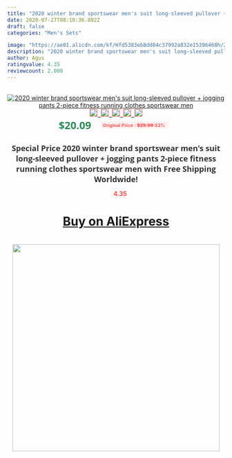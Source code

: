 ```yaml
---
title: "2020 winter brand sportswear men's suit long-sleeved pullover + jogging pants 2-piece fitness running clothes sportswear men"
date: 2020-07-27T08:10:36.892Z
draft: false
categories: "Men's Sets"

image: "https://ae01.alicdn.com/kf/Hfd5383eb8dd04c37992a832e15396468h/2020-winter-brand-sportswear-men-s-suit-long-sleeved-pullover-jogging-pants-2-piece-fitness-running.jpg"
description: "2020 winter brand sportswear men's suit long-sleeved pullover + jogging pants 2-piece fitness running clothes sportswear men"
author: Agus
ratingvalue: 4.35
reviewcount: 2.000
---
```

<br>
<div style="text-align: center;">
<a href="https://s.click.aliexpress.com/e/_AVJU45" target="_blank" rel="nofollow noopener noreferrer"><img alt="2020 winter brand sportswear men's suit long-sleeved pullover + jogging pants 2-piece fitness running clothes sportswear men" class="magnifier-image" src="https://ae01.alicdn.com/kf/Hfd5383eb8dd04c37992a832e15396468h/2020-winter-brand-sportswear-men-s-suit-long-sleeved-pullover-jogging-pants-2-piece-fitness-running.jpg_640x640.jpg">
<br>
<img style="border:1px solid salmon" src="https://ae01.alicdn.com/kf/Hfd5383eb8dd04c37992a832e15396468h/2020-winter-brand-sportswear-men-s-suit-long-sleeved-pullover-jogging-pants-2-piece-fitness-running.jpg_120x120.jpg">&nbsp;&nbsp;<img style="border:1px solid salmon" src="https://ae01.alicdn.com/kf/Hb86b5e89885c450f996ce4d6cab5e50e9/2020-winter-brand-sportswear-men-s-suit-long-sleeved-pullover-jogging-pants-2-piece-fitness-running.jpg_120x120.jpg">&nbsp;&nbsp;<img style="border:1px solid salmon" src="https://ae01.alicdn.com/kf/H558df53ee8c74621a4384ea93d866e16S/2020-winter-brand-sportswear-men-s-suit-long-sleeved-pullover-jogging-pants-2-piece-fitness-running.jpg_120x120.jpg">&nbsp;&nbsp;<img style="border:1px solid salmon" src="https://ae01.alicdn.com/kf/H51f70d6381ba44b6b6c6703258e2724e7/2020-winter-brand-sportswear-men-s-suit-long-sleeved-pullover-jogging-pants-2-piece-fitness-running.jpg_120x120.jpg">&nbsp;&nbsp;<img style="border:1px solid salmon" src="https://ae01.alicdn.com/kf/Hca8c17586178444cb8ba6ae0604c13c1k/2020-winter-brand-sportswear-men-s-suit-long-sleeved-pullover-jogging-pants-2-piece-fitness-running.jpg_120x120.jpg"></a></div><br0>
<div style="text-align: center;"><span style="background-color: white; border: 0px; box-sizing: border-box; color: seagreen; display: inline-block; font-family: &quot;open sans&quot; , &quot;arial&quot; , &quot;helvetica&quot; , sans-serif , &quot;heiti&quot;; font-size: 24px; font-stretch: inherit; font-weight: 700; line-height: inherit; margin: 0px 10px 0px 0px; padding: 0px; vertical-align: middle;">$20.09 </span>
<span style="background: rgb(255 , 241 , 241); border-radius: 3px; border: 0px; box-sizing: border-box; color: #ff4747; display: inline-block; font-family: inherit; font-size: 12px; font-stretch: inherit; font-style: inherit; font-variant: inherit; font-weight: 600; line-height: inherit; margin: 0px; padding: 2px 5px; transform: scale(0.9); vertical-align: middle;">Original Price : <b style="text-decoration: line-through;">$29.99 </b> 33%&nbsp;&nbsp;</span></div>
<h1 style="color: #333333; display: inline-block; font-family: &quot;open sans&quot; , &quot;arial&quot; , &quot;helvetica&quot; , sans-serif , &quot;heiti&quot;; font-size: 18px; font-stretch: inherit; font-weight: 700; text-align: center;">Special Price 2020 winter brand sportswear men's suit long-sleeved pullover + jogging pants 2-piece fitness running clothes sportswear men with Free Shipping Worldwide!</h1>
<div style="color: #ff4747; text-align: center;">
<img src="https://4.bp.blogspot.com/-M0ZcTcb-5uY/XleCXlxnR4I/AAAAAAAAAEc/OrjgMkXV1oMQFaCRZj5HQwOCBcu3w1FegCPcBGAYYCw/s1600/star.png" style="height: 15px;">&nbsp;<b>4.35</b></div>
<div class="button_cont" align="center"><a class="buynow_a" href="https://s.click.aliexpress.com/e/_AVJU45" target="_blank" rel="nofollow noopener noreferrer"><H1>Buy on AliExpress</H1></a></div><br>
<div class="separator" style="clear: both; text-align: center;">
<img src="https://lh3.googleusercontent.com/-pTy5HemUv9M/XlePHvY0dAI/AAAAAAAAAE4/0nX5iRUoIWY8eMW9Dpxeirr157OZliDIgCLcBGAsYHQ/s1600/badge.gif" width="480">
</div>
